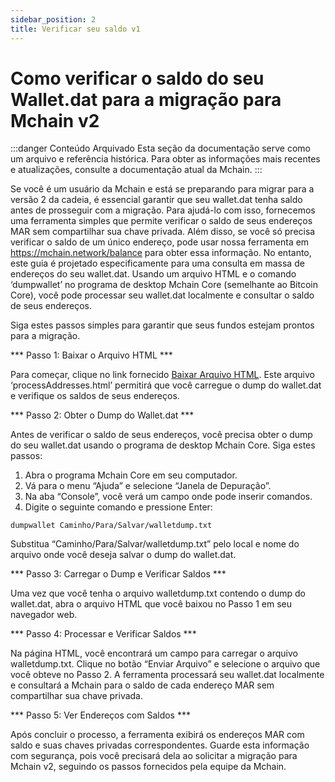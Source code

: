 ```yaml
---
sidebar_position: 2
title: Verificar seu saldo v1
---
```


# Como verificar o saldo do seu Wallet.dat para a migração para Mchain v2

:::danger Conteúdo Arquivado
Esta seção da documentação serve como um arquivo e referência histórica. Para obter as informações mais recentes e atualizações, consulte a documentação atual da Mchain.
:::

Se você é um usuário da Mchain e está se preparando para migrar para a versão 2 da cadeia, é essencial garantir que seu wallet.dat tenha saldo antes de prosseguir com a migração. Para ajudá-lo com isso, fornecemos uma ferramenta simples que permite verificar o saldo de seus endereços MAR sem compartilhar sua chave privada. Além disso, se você só precisa verificar o saldo de um único endereço, pode usar nossa ferramenta em https://mchain.network/balance para obter essa informação. No entanto, este guia é projetado especificamente para uma consulta em massa de endereços do seu wallet.dat. Usando um arquivo HTML e o comando ‘dumpwallet’ no programa de desktop Mchain Core (semelhante ao Bitcoin Core), você pode processar seu wallet.dat localmente e consultar o saldo de seus endereços.

Siga estes passos simples para garantir que seus fundos estejam prontos para a migração.

*** Passo 1: Baixar o Arquivo HTML ***

Para começar, clique no link fornecido [Baixar Arquivo HTML](https://mchain.network/balance/processAddresses.html). Este arquivo ‘processAddresses.html’ permitirá que você carregue o dump do wallet.dat e verifique os saldos de seus endereços.

*** Passo 2: Obter o Dump do Wallet.dat ***

Antes de verificar o saldo de seus endereços, você precisa obter o dump do seu wallet.dat usando o programa de desktop Mchain Core. Siga estes passos:

1. Abra o programa Mchain Core em seu computador.
2. Vá para o menu “Ajuda” e selecione “Janela de Depuração”.
3. Na aba “Console”, você verá um campo onde pode inserir comandos.
4. Digite o seguinte comando e pressione Enter:

``dumpwallet Caminho/Para/Salvar/walletdump.txt``

Substitua “Caminho/Para/Salvar/walletdump.txt” pelo local e nome do arquivo onde você deseja salvar o dump do wallet.dat.

*** Passo 3: Carregar o Dump e Verificar Saldos ***

Uma vez que você tenha o arquivo walletdump.txt contendo o dump do wallet.dat, abra o arquivo HTML que você baixou no Passo 1 em seu navegador web.

*** Passo 4: Processar e Verificar Saldos ***

Na página HTML, você encontrará um campo para carregar o arquivo walletdump.txt. Clique no botão “Enviar Arquivo” e selecione o arquivo que você obteve no Passo 2. A ferramenta processará seu wallet.dat localmente e consultará a Mchain para o saldo de cada endereço MAR sem compartilhar sua chave privada.

*** Passo 5: Ver Endereços com Saldos ***

Após concluir o processo, a ferramenta exibirá os endereços MAR com saldo e suas chaves privadas correspondentes. Guarde esta informação com segurança, pois você precisará dela ao solicitar a migração para Mchain v2, seguindo os passos fornecidos pela equipe da Mchain.